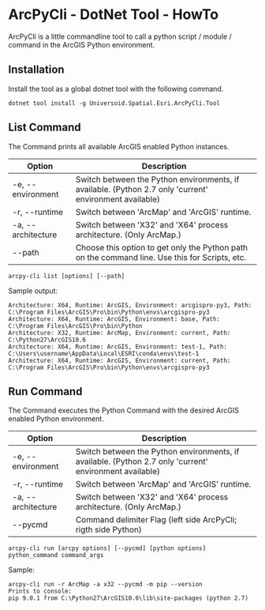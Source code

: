 # ArcPyCli - DotNet Tool - HowTo

ArcPyCli is a little commandline tool to call a python script / module / command in the ArcGIS Python environment.

## Installation
Install the tool as a global dotnet tool with the following command.
```
dotnet tool install -g Universoid.Spatial.Esri.ArcPyCli.Tool
```

## List Command

The Command prints all available ArcGIS enabled Python instances.

| Option | Description |
| ------ | ----------- |
| -e, --environment | Switch between the Python environments, if available. (Python 2.7 only 'current' environment available) | 
| -r, --runtime | Switch between 'ArcMap' and 'ArcGIS' runtime. |
| -a, --architecture | Switch between 'X32' and 'X64' process architecture. (Only ArcMap.) |  
| --path | Choose this option to get only the Python path on the command line. Use this for Scripts, etc. |

```
arcpy-cli list [options] [--path]
```

Sample output:  
```
Architecture: X64, Runtime: ArcGIS, Environment: arcgispro-py3, Path: C:\Program Files\ArcGIS\Pro\bin\Python\envs\arcgispro-py3  
Architecture: X64, Runtime: ArcGIS, Environment: base, Path: C:\Program Files\ArcGIS\Pro\bin\Python  
Architecture: X32, Runtime: ArcMap, Environment: current, Path: C:\Python27\ArcGIS10.6  
Architecture: X64, Runtime: ArcGIS, Environment: test-1, Path: C:\Users\username\AppData\Local\ESRI\conda\envs\test-1  
Architecture: X64, Runtime: ArcGIS, Environment: current, Path: C:\Program Files\ArcGIS\Pro\bin\Python\envs\arcgispro-py3
```

## Run Command

The Command executes the Python Command with the desired ArcGIS enabled Python environment.

| Option | Description |
| ------ | ----------- |
| -e, --environment | Switch between the Python environments, if available. (Python 2.7 only 'current' environment available) |
| -r, --runtime | Switch between 'ArcMap' and 'ArcGIS' runtime. |
| -a, --architecture | Switch between 'X32' and 'X64' process architecture. (Only ArcMap.) |
| --pycmd | Command delimiter Flag (left side ArcPyCli; rigth side Python) |

```
arcpy-cli run [arcpy options] [--pycmd] [python options] python_command command_args
```

Sample:
```
arcpy-cli run -r ArcMap -a x32 --pycmd -m pip --version
Prints to console:
pip 9.0.1 from C:\Python27\ArcGIS10.6\lib\site-packages (python 2.7)
```
